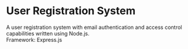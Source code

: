 # User Registration System
A user registration system with email authentication and access control capabilities written using Node.js.  
Framework: Express.js
